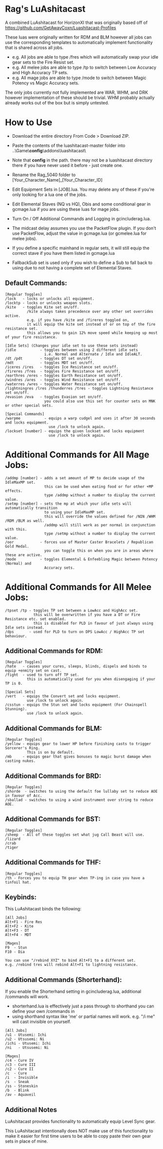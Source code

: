 # Rag's LuAshitacast

A combined LuAshitacast for HorizonXI that was originally based off of https://github.com/GetAwayCoxn/Luashitacast-Profiles

These luas were originally written for RDM and BLM however all jobs can use the corresponding templates to automatically implement functionality that is shared across all jobs.

- e.g. All jobs are able to type /fres which will automatically swap your idle gear sets to the Fire Resist set.
- e.g. All melee jobs are able to type /tp to switch between Low Accuracy and High Accuracy TP sets.
- e.g. All mage jobs are able to type /mode to switch between Magic Potency vs Magic Accuracy sets.

The only jobs currently not fully implemented are WAR, WHM, and DRK however implementation of these should be trivial. WHM probably actually already works out of the box but is simply untested.

# How to Use

- Download the entire directory From Code > Download ZIP.
- Paste the contents of the luashitacast-master folder into ..\\Game\\**config**\\addons\\luashitacast\\
- Note that **config** in the path. there may not be a luashitacast directory there if you have never used it before - just create one.
- Rename the Rag_5040 folder to [Your_Character_Name]_[Your_Character_ID]
- Edit Equipment Sets in [JOB].lua. You may delete any of these if you're only looking for a lua one of the jobs.
- Edit Elemental Staves (NQ vs HQ), Obis and some conditional gear in gcmage.lua if you are using these luas for mage jobs.
- Turn On / Off Additional Commands and Logging in gcincluderag.lua.
- The midcast delay assumes you use the PacketFlow plugin. If you don't use PacketFlow, adjust the value in gcmage.lua (or gcmelee.lua for melee jobs).

- If you define a specific mainhand in regular sets, it will still equip the correct stave if you have them listed in gcmage.lua
- FallbackSub set is used only if you wish to define a Sub to fall back to using due to not having a complete set of Elemental Staves.

## Default Commands:
```
[Regular Toggles]
/lock   - locks or unlocks all equipment.
/locktp - locks or unlocks weapon slots.
/kite   - toggles Kite set on/off.
          /kite always takes precedence over any other set overrides active.
          e.g. if you have /kite and /fireres toggled on,
          it will equip the kite set instead of or on top of the fire resistance set.
          this allows you to gain 12% move speed while keeping up most of your fire resistance.

[Idle Sets] (Changes your idle set to use these sets instead)
/idle           - toggles between using 2 different idle sets
                  i.e. Normal and Alternate / Idle and IdleALT.
/dt /pdt        - toggles DT set on/off.
/mdt            - toggles MDT set on/off.
/iceres /ires   - toggles Ice Resistance set on/off.
/fireres /fres  - toggles Fire Resistance set on/off.
/earthres /eres - toggles Earth Resistance set on/off.
/windres /ares  - toggles Wind Resistance set on/off.
/waterres /wres - toggles Water Resistance set on/off.
/lightningres /lres /thunderres /tres - toggles Lightning Resistance set on/off.
/evasion /eva   - toggles Evasion set on/off.
                  you could also use this set for counter sets on MNK or other special sets.

[Special Commands]
/warpme           - equips a warp cudgel and uses it after 30 seconds and locks equipment.
                    use /lock to unlock again.
/lockset [number] - equips the given lockset and locks equipment
                    use /lock to unlock again.
```

# Additional Commands for All Mage Jobs:
```
/addmp [number] - adds a set amount of MP to decide usage of the IdleMaxMP set.
                  this can be used when eating food or for other +MP effects.
                  type /addmp without a number to display the current value.
/setmp [number] - sets the mp at which your idle sets will automatically transition
                  to using your IdleMaxMP set.
                  this will override the values defined for /NIN /WHM /RDM /BLM as well.
                  /addmp will still work as per normal in conjunction with this.
                  type /setmp without a number to display the current value.
/oor            - forces use of Master Caster Bracelets / Republican Gold Medal.
                  you can toggle this on when you are in areas where these are active.
/mode           - toggles Elemental & Enfeebling Magic between Potency (Normal) and 
                  Accuracy sets.
```

# Additional Commands for All Melee Jobs:
```
/tpset /tp - toggles TP set between a LowAcc and HighAcc set.
             this will be overwritten if you have a DT or Fire Resistance etc. set enabled.
             this is disabled for PLD in favour of just always using Idle sets instead.
/dps       - used for PLD to turn on DPS LowAcc / HighAcc TP set behaviour.
```

## Additional Commands for RDM:
```
[Regular Toggles]
/hate   - causes your cures, sleeps, blinds, dispels and binds to equip +enmity set on cast.
/fight  - used to turn off TP set.
          this is automatically used for you when disengaging if your TP is 0.

[Special Sets]
/vert   - equips the Convert set and locks equipment.
          use /lock to unlock again.
/csstun - equips the Stun set and locks equipment (For Chainspell Stunning).
          use /lock to unlock again.
```

## Additional Commands for BLM:
```
[Regular Toggles]
/yellow - equips gear to lower HP before finishing casts to trigger Sorcerer's Ring.
          This is on by default.
/mb     - equips gear that gives bonuses to magic burst damage when casting nukes.
```

## Additional Commands for BRD:
```
[Regular Toggles]
/shorde  - switches to using the default foe lullaby set to reduce AOE in favour of Acc.
/sballad - switches to using a wind instrument over string to reduce AOE.
```

## Additional Commands for BST:
```
[Regular Toggles]
/sheep  - All of these toggles set what jug Call Beast will use.
/lizard
/crab
/tiger
```

## Additional Commands for THF:
```
[Regular Toggles]
/th - Forces you to equip TH gear when TP-ing in case you have a tinfoil hat.
```

## Keybinds:

This LuAshitacast binds the following:
```
[All Jobs]
Alt+F1 - Fire Res
Alt+F2 - Kite
Alt+F3 - DT
Alt+F4 - MDT

[Mages]
F9  - Stun
F10 - Dia

You can use "/rebind XYZ" to bind Alt+F1 to a different set.
e.g. /rebind tres will rebind Alt+F1 to lightning resistance.
```

## Additional Commands (Shorterhand):

If you enable the Shorterhand setting in gcincluderag.lua, additional /commands will work.

- shorterhand.lua is effectively just a pass through to shorthand you can define your own /commands in
- using shorthand syntax like 'me' or partial names will work. e.g. "/i me" will cast invisible on yourself.

```
[All Jobs]
/u1 - Utusemi: Ichi
/u2 - Utsusemi: Ni
/ichi - Utusemi: Ichi
/ni   - Utsusemi: Ni

[Mages]
/c4 - Cure IV
/c3 - Cure III
/c2 - Cure II
/c  - Cure
/i  - Invisible
/s  - Sneak
/ss - Stoneskin
/b  - Blink
/av - Aquaveil
```

## Additional Notes

LuAshitacast provides functionality to automatically equip Level Sync gear.

This LuAshitacast intentionally does NOT make use of this functionality to make it easier for first time users to be able to copy paste their own gear sets in place of mine.
